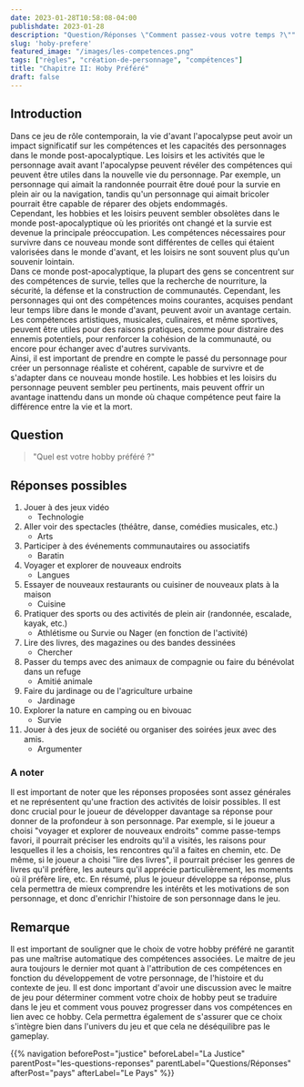 ```yaml
---
date: 2023-01-28T10:58:08-04:00
publishdate: 2023-01-28
description: "Question/Réponses \"Comment passez-vous votre temps ?\""
slug: 'hoby-prefere'
featured_image: "/images/les-competences.png"
tags: ["règles", "création-de-personnage", "compétences"]
title: "Chapitre II: Hoby Préféré"
draft: false
---
```


## Introduction
Dans ce jeu de rôle contemporain, la vie d'avant l'apocalypse peut avoir un impact significatif sur les compétences et les capacités des personnages dans le monde post-apocalyptique. Les loisirs et les activités que le personnage avait avant l'apocalypse peuvent révéler des compétences qui peuvent être utiles dans la nouvelle vie du personnage. Par exemple, un personnage qui aimait la randonnée pourrait être doué pour la survie en plein air ou la navigation, tandis qu'un personnage qui aimait bricoler pourrait être capable de réparer des objets endommagés.  
Cependant, les hobbies et les loisirs peuvent sembler obsolètes dans le monde post-apocalyptique où les priorités ont changé et la survie est devenue la principale préoccupation. Les compétences nécessaires pour survivre dans ce nouveau monde sont différentes de celles qui étaient valorisées dans le monde d'avant, et les loisirs ne sont souvent plus qu'un souvenir lointain.  
Dans ce monde post-apocalyptique, la plupart des gens se concentrent sur des compétences de survie, telles que la recherche de nourriture, la sécurité, la défense et la construction de communautés. Cependant, les personnages qui ont des compétences moins courantes, acquises pendant leur temps libre dans le monde d'avant, peuvent avoir un avantage certain. Les compétences artistiques, musicales, culinaires, et même sportives, peuvent être utiles pour des raisons pratiques, comme pour distraire des ennemis potentiels, pour renforcer la cohésion de la communauté, ou encore pour échanger avec d'autres survivants.  
Ainsi, il est important de prendre en compte le passé du personnage pour créer un personnage réaliste et cohérent, capable de survivre et de s'adapter dans ce nouveau monde hostile. Les hobbies et les loisirs du personnage peuvent sembler peu pertinents, mais peuvent offrir un avantage inattendu dans un monde où chaque compétence peut faire la différence entre la vie et la mort.

## Question
> "Quel est votre hobby préféré ?"

## Réponses possibles
1) Jouer à des jeux vidéo
   * Technologie
2) Aller voir des spectacles (théâtre, danse, comédies musicales, etc.)
   * Arts
3) Participer à des événements communautaires ou associatifs
   * Baratin
4) Voyager et explorer de nouveaux endroits
   * Langues
5) Essayer de nouveaux restaurants ou cuisiner de nouveaux plats à la maison
   * Cuisine
6) Pratiquer des sports ou des activités de plein air (randonnée, escalade, kayak, etc.)
   * Athlétisme ou Survie ou Nager (en fonction de l'activité)
7) Lire des livres, des magazines ou des bandes dessinées
   * Chercher
8) Passer du temps avec des animaux de compagnie ou faire du bénévolat dans un refuge
   * Amitié animale
1) Faire du jardinage ou de l'agriculture urbaine
   * Jardinage
1) Explorer la nature en camping ou en bivouac
   * Survie
2) Jouer à des jeux de société ou organiser des soirées jeux avec des amis.
   * Argumenter

### A noter
Il est important de noter que les réponses proposées sont assez générales et ne représentent qu'une fraction des activités de loisir possibles. Il est donc crucial pour le joueur de développer davantage sa réponse pour donner de la profondeur à son personnage. Par exemple, si le joueur a choisi "voyager et explorer de nouveaux endroits" comme passe-temps favori, il pourrait préciser les endroits qu'il a visités, les raisons pour lesquelles il les a choisis, les rencontres qu'il a faites en chemin, etc. De même, si le joueur a choisi "lire des livres", il pourrait préciser les genres de livres qu'il préfère, les auteurs qu'il apprécie particulièrement, les moments où il préfère lire, etc. En résumé, plus le joueur développe sa réponse, plus cela permettra de mieux comprendre les intérêts et les motivations de son personnage, et donc d'enrichir l'histoire de son personnage dans le jeu.

## Remarque
Il est important de souligner que le choix de votre hobby préféré ne garantit pas une maîtrise automatique des compétences associées. Le maitre de jeu aura toujours le dernier mot quant à l'attribution de ces compétences en fonction du développement de votre personnage, de l'histoire et du contexte de jeu. Il est donc important d'avoir une discussion avec le maitre de jeu pour déterminer comment votre choix de hobby peut se traduire dans le jeu et comment vous pouvez progresser dans vos compétences en lien avec ce hobby. Cela permettra également de s'assurer que ce choix s'intègre bien dans l'univers du jeu et que cela ne déséquilibre pas le gameplay.

{{% navigation beforePost="justice" beforeLabel="La Justice" parentPost="les-questions-reponses" parentLabel="Questions/Réponses" afterPost="pays" afterLabel="Le Pays" %}}